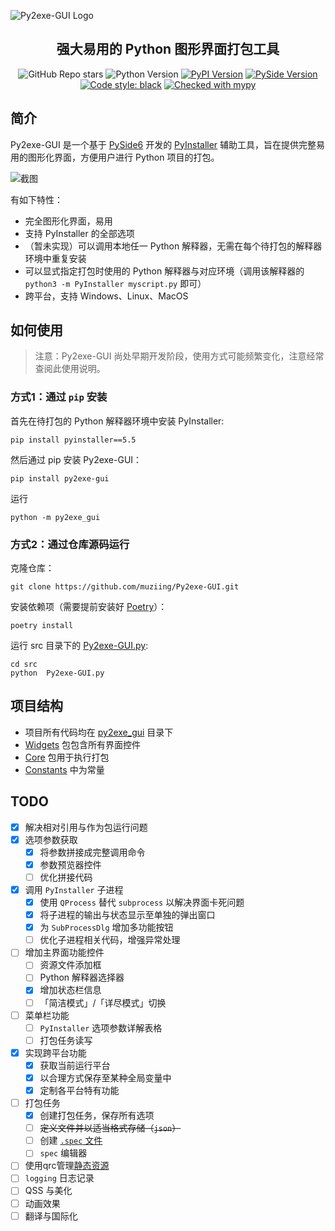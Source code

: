 ![Py2exe-GUI Logo](docs/source/images/py2exe-gui_logo_big.png)

<h2 align="center">强大易用的 Python 图形界面打包工具</h2>

<p align="center">
<img alt="GitHub Repo stars" src="https://img.shields.io/github/stars/muziing/Py2exe-GUI">
<img alt="Python Version" src="https://img.shields.io/pypi/pyversions/py2exe-gui">
<a href="https://pypi.org/project/py2exe-gui/"><img alt="PyPI Version" src="https://img.shields.io/pypi/v/py2exe-gui"></a>
<a href="https://doc.qt.io/qtforpython/index.html"><img alt="PySide Version" src="https://img.shields.io/badge/PySide-6.2-blue"></a>
<a href="https://github.com/psf/black"><img alt="Code style: black" src="https://img.shields.io/badge/code%20style-black-000000.svg"></a>
<a href="http://mypy-lang.org/"><img alt="Checked with mypy" src="http://www.mypy-lang.org/static/mypy_badge.svg"></a>
</p>

## 简介

Py2exe-GUI 是一个基于 [PySide6](https://doc.qt.io/qtforpython/index.html) 开发的 [PyInstaller](https://pyinstaller.org/) 辅助工具，旨在提供完整易用的图形化界面，方便用户进行 Python 项目的打包。

![截图](docs/source/images/Py2exe-GUI_v0.1.0_screenshot.png)

有如下特性：

- 完全图形化界面，易用
- 支持 PyInstaller 的全部选项
- （暂未实现）可以调用本地任一 Python 解释器，无需在每个待打包的解释器环境中重复安装
- 可以显式指定打包时使用的 Python 解释器与对应环境（调用该解释器的 `python3 -m PyInstaller myscript.py` 即可）
- 跨平台，支持 Windows、Linux、MacOS

## 如何使用

> 注意：Py2exe-GUI 尚处早期开发阶段，使用方式可能频繁变化，注意经常查阅此使用说明。

### 方式1：通过 `pip` 安装

首先在待打包的 Python 解释器环境中安装 PyInstaller:

```shell
pip install pyinstaller==5.5
```

然后通过 pip 安装 Py2exe-GUI：

```shell
pip install py2exe-gui
```

运行

```shell
python -m py2exe_gui
```

### 方式2：通过仓库源码运行

克隆仓库：

```shell
git clone https://github.com/muziing/Py2exe-GUI.git
```

安装依赖项（需要提前安装好 [Poetry](https://python-poetry.org/)）：

```shell
poetry install
```

运行 src 目录下的 [Py2exe-GUI.py](src/Py2exe-GUI.py):

```shell
cd src
python  Py2exe-GUI.py
```


## 项目结构

- 项目所有代码均在 [py2exe_gui](src/py2exe_gui) 目录下
- [Widgets](src/py2exe_gui/Widgets) 包包含所有界面控件
- [Core](src/py2exe_gui/Core) 包用于执行打包
- [Constants](src/py2exe_gui/Constants) 中为常量

## TODO

- [x] 解决相对引用与作为包运行问题
- [x] 选项参数获取
  - [x] 将参数拼接成完整调用命令
  - [x] 参数预览器控件
  - [ ] 优化拼接代码
- [x] 调用 `PyInstaller` 子进程
  - [x] 使用 `QProcess` 替代 `subprocess` 以解决界面卡死问题
  - [x] 将子进程的输出与状态显示至单独的弹出窗口
  - [x] 为 `SubProcessDlg` 增加多功能按钮
  - [ ] 优化子进程相关代码，增强异常处理
- [ ] 增加主界面功能控件
  - [ ] 资源文件添加框
  - [ ] Python 解释器选择器
  - [x] 增加状态栏信息
  - [ ] 「简洁模式」/「详尽模式」切换
- [ ] 菜单栏功能
  - [ ] `PyInstaller` 选项参数详解表格
  - [ ] 打包任务读写
- [x] 实现跨平台功能
  - [x] 获取当前运行平台
  - [x] 以合理方式保存至某种全局变量中
  - [x] 定制各平台特有功能
- [ ] 打包任务
  - [x] 创建打包任务，保存所有选项
  - [ ] ~~定义文件并以适当格式存储（`json`）~~
  - [ ] 创建 [`.spec` 文件](https://pyinstaller.org/en/stable/spec-files.html)
  - [ ] `spec` 编辑器
- [ ] 使用qrc管理[静态资源](src/py2exe_gui/Resources)
- [ ] `logging` 日志记录
- [ ] QSS 与美化
- [ ] 动画效果
- [ ] 翻译与国际化
